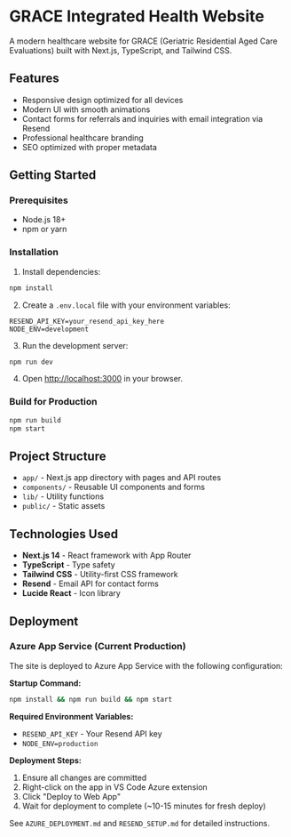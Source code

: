 # GRACE Integrated Health Website

A modern healthcare website for GRACE (Geriatric Residential Aged Care Evaluations) built with Next.js, TypeScript, and Tailwind CSS.

## Features

- Responsive design optimized for all devices
- Modern UI with smooth animations
- Contact forms for referrals and inquiries with email integration via Resend
- Professional healthcare branding
- SEO optimized with proper metadata

## Getting Started

### Prerequisites

- Node.js 18+ 
- npm or yarn

### Installation

1. Install dependencies:
```bash
npm install
```

2. Create a `.env.local` file with your environment variables:
```env
RESEND_API_KEY=your_resend_api_key_here
NODE_ENV=development
```

3. Run the development server:
```bash
npm run dev
```

4. Open [http://localhost:3000](http://localhost:3000) in your browser.

### Build for Production

```bash
npm run build
npm start
```

## Project Structure

- `app/` - Next.js app directory with pages and API routes
- `components/` - Reusable UI components and forms
- `lib/` - Utility functions
- `public/` - Static assets

## Technologies Used

- **Next.js 14** - React framework with App Router
- **TypeScript** - Type safety
- **Tailwind CSS** - Utility-first CSS framework
- **Resend** - Email API for contact forms
- **Lucide React** - Icon library

## Deployment

### Azure App Service (Current Production)

The site is deployed to Azure App Service with the following configuration:

**Startup Command:**
```bash
npm install && npm run build && npm start
```

**Required Environment Variables:**
- `RESEND_API_KEY` - Your Resend API key
- `NODE_ENV=production`

**Deployment Steps:**
1. Ensure all changes are committed
2. Right-click on the app in VS Code Azure extension
3. Click "Deploy to Web App"
4. Wait for deployment to complete (~10-15 minutes for fresh deploy)

See `AZURE_DEPLOYMENT.md` and `RESEND_SETUP.md` for detailed instructions.
